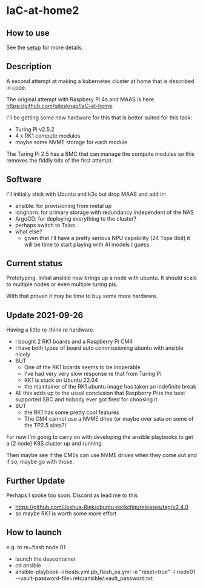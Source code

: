 # IaC-at-home2

## How to use

See the [setup](docs/setup.md) for more details.


## Description

A second attempt at making a kubernetes cluster at home that is described in code.

The original attempt with Raspbery Pi 4s and MAAS is here https://github.com/gilesknap/IaC-at-home.

I'll be getting some new hardware for this that is better suited for this task:

- Turing Pi v2.5.2
- 4 x RK1 compute modules
- maybe some NVME storage for each module

The Turing Pi 2.5 has a BMC that can manage the compute modules so this removes the fiddly bits of the first attempt.

## Software

I'll initially stick with Ubuntu and k3s but drop MAAS and add in:
- ansible: for provisioning from metal up
- longhorn: for primary storage with redundancy independent of the NAS
- ArgoCD: for deploying everything to the cluster?
- perhaps switch to Talos
- what else?
  - given that I'll have a pretty serious NPU capability (24 Tops 8bit) it will be time to start playing with AI models I guess

## Current status

Prototyping. Initial ansible now brings up a node with ubuntu. It should scale to multiple nodes or even multiple turing pis.

With that proven it may be time to buy some more hardware.

## Update 2021-09-26

Having a little re-think re hardware.
- I bought 2 RK1 boards and a Raspberry Pi CM4
- I have both types of board auto commissioning ubuntu with ansible nicely
- BUT
  - One of the RK1 boards seems to be inoperable
  - I've had very very slow response re that from Turing Pi
  - RK1 is stuck on Ubuntu 22.04
  - the maintainer of the RK1 ubuntu image has taken an indefinite break
- All this adds up to the usual conclusion that Raspberry Pi is the best supported SBC and nobody ever got fired for choosing it.
- BUT
  - the RK1 has some pretty cool features
  - The CM4 cannot use a NVME drive (or maybe over sata on some of the TP2.5 slots?)

For now I'm going to carry on with developing the ansible playbooks to get a (2 node) K8S cluster up and running.

Then maybe see if the CM5s can use NVME drives when they come out and if so, maybe go with those.

## Further Update

Perhaps I spoke too soon. Discord as lead me to this
- https://github.com/Joshua-Riek/ubuntu-rockchip/releases/tag/v2.4.0
- so maybe RK1 is worth some more effort

## How to launch

e.g. to re=flash node 01

- launch the devcontainer
- cd ansible
- ansible-playbook -i hosts.yml pb_flash_os.yml -e "reset=true" -l node01 --vault-password-file=/etc/ansible/.vault_password.txt
